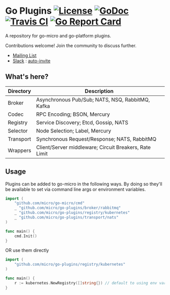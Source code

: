 # Go Plugins [![License](https://img.shields.io/:license-apache-blue.svg)](https://opensource.org/licenses/Apache-2.0) [![GoDoc](https://godoc.org/github.com/micro/go-plugins?status.svg)](https://godoc.org/github.com/micro/go-plugins) [![Travis CI](https://travis-ci.org/micro/go-plugins.svg?branch=master)](https://travis-ci.org/micro/go-plugins) [![Go Report Card](https://goreportcard.com/badge/micro/go-plugins)](https://goreportcard.com/report/github.com/micro/go-plugins)

A repository for go-micro and go-platform plugins.

Contributions welcome! Join the community to discuss further.

- [Mailing List](https://groups.google.com/forum/#!forum/micro-services) 
- [Slack](https://micro-services.slack.com) : [auto-invite](http://micro-invites.herokuapp.com/)

## What's here?

Directory	|	Description
---		|	---
Broker		|	Asynchronous Pub/Sub; NATS, NSQ, RabbitMQ, Kafka	
Codec		|	RPC Encoding; BSON, Mercury
Registry	|	Service Discovery; Etcd, Gossip, NATS
Selector	|	Node Selection; Label, Mercury
Transport	|	Synchronous Request/Response; NATS, RabbitMQ
Wrappers	|	Client/Server middleware; Circuit Breakers, Rate Limit

## Usage

Plugins can be added to go-micro in the following ways. By doing so they'll be available to set via command line args or environment variables.

```go
import (
	"github.com/micro/go-micro/cmd"
	_ "github.com/micro/go-plugins/broker/rabbitmq"
	_ "github.com/micro/go-plugins/registry/kubernetes"
	_ "github.com/micro/go-plugins/transport/nats"
)

func main() {
	cmd.Init()
}
```

OR use them directly

```go
import (
	"github.com/micro/go-plugins/registry/kubernetes"
)

func main() {
	r := kubernetes.NewRegistry([]string{}) // default to using env vars for master API
}
```
